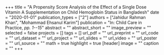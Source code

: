 +++
title = "A Propensity Score Analysis of the Effect of a Single Dose Vitamin A Supplementation on Child Hemoglobin Status in Bangladesh"
date = "2020-01-01"
publication_types = ["2"]
authors = ["Jahidur Rahman Khan", "Mohammad Ehsanul Karim"]
publication = "In: Child Care in Practice, _pp. 1--15_"
abstract = ""
abstract_short = ""
image_preview = ""
selected = false
projects = []
tags = []
url_pdf = ""
url_preprint = ""
url_code = ""
url_dataset = ""
url_project = ""
url_slides = ""
url_video = ""
url_poster = ""
url_source = ""
math = true
highlight = true
[header]
image = ""
caption = ""
+++
